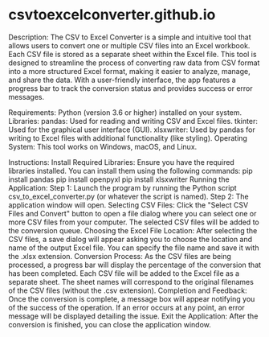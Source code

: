 # csvtoexcelconverter.github.io

Description:
The CSV to Excel Converter is a simple and intuitive tool that allows users to convert one or multiple CSV files into an Excel workbook. Each CSV file is stored as a separate sheet within the Excel file. This tool is designed to streamline the process of converting raw data from CSV format into a more structured Excel format, making it easier to analyze, manage, and share the data. With a user-friendly interface, the app features a progress bar to track the conversion status and provides success or error messages.

Requirements:
Python (version 3.6 or higher) installed on your system.
Libraries:
pandas: Used for reading and writing CSV and Excel files.
tkinter: Used for the graphical user interface (GUI).
xlsxwriter: Used by pandas for writing to Excel files with additional functionality (like styling).
Operating System: This tool works on Windows, macOS, and Linux.

Instructions:
Install Required Libraries: Ensure you have the required libraries installed. You can install them using the following commands:
pip install pandas
pip install openpyxl
pip install xlsxwriter
Running the Application:
Step 1: Launch the program by running the Python script csv_to_excel_converter.py (or whatever the script is named).
Step 2: The application window will open.
Selecting CSV Files:
Click the "Select CSV Files and Convert" button to open a file dialog where you can select one or more CSV files from your computer.
The selected CSV files will be added to the conversion queue.
Choosing the Excel File Location:
After selecting the CSV files, a save dialog will appear asking you to choose the location and name of the output Excel file.
You can specify the file name and save it with the .xlsx extension.
Conversion Process:
As the CSV files are being processed, a progress bar will display the percentage of the conversion that has been completed.
Each CSV file will be added to the Excel file as a separate sheet. The sheet names will correspond to the original filenames of the CSV files (without the .csv extension).
Completion and Feedback:
Once the conversion is complete, a message box will appear notifying you of the success of the operation.
If an error occurs at any point, an error message will be displayed detailing the issue.
Exit the Application:
After the conversion is finished, you can close the application window.
